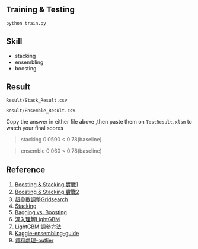 ## Training & Testing
`python train.py`

## Skill
* stacking 
* ensembling
* boosting

## Result
`Result/Stack_Result.csv`

`Result/Ensemble_Result.csv`

Copy the answer in either file above ,then paste them on `TestResult.xlsm` to watch your final scores

> stacking 0.0590 < 0.78(baseline) 

> ensemble 0.060 < 0.78(baseline)

## Reference
1. [Boosting & Stacking 實戰1](https://ithelp.ithome.com.tw/articles/10227446)
2. [Boosting & Stacking 實戰2](https://ithelp.ithome.com.tw/articles/10227786)
3. [超參數調整Gridsearch](https://ithelp.ithome.com.tw/articles/10223231)
4. [Stacking](https://zhuanlan.zhihu.com/p/35847556)
5. [Bagging vs. Boosting](https://ithelp.ithome.com.tw/articles/10249830)
6. [深入理解LightGBM](https://zhuanlan.zhihu.com/p/99069186)
7. [LightGBM 調參方法](https://www.itread01.com/content/1543214717.html)
8. [Kaggle-ensembling-guide](https://mlwave.com/kaggle-ensembling-guide/)
9. [資料處理-outlier](https://codertw.com/%E7%A8%8B%E5%BC%8F%E8%AA%9E%E8%A8%80/32369/)